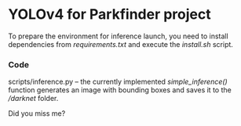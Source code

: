 # YOLOv4 for Parkfinder project

To prepare the environment for inference launch, you need to install dependencies from _requirements.txt_ and execute the _install.sh_ script. 

### Code
scripts/inference.py – the currently implemented _simple_inference()_ function generates an image with bounding boxes and saves it to the _/darknet_ folder.  

Did you miss me?
